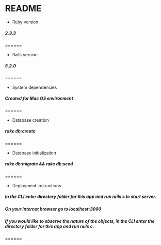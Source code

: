 # README

* Ruby version
##### 2.3.3
======

* Rails version
##### 5.2.0
======

* System dependencies
##### Created for Mac OS environment
======

* Database creation
##### rake db:create
======

* Database initialization
##### rake db:migrate && rake db:seed
======


* Deployment instructions
##### In the CLI enter directory folder for this app and run rails s to start server.
##### On your internet browser go to localhost:3000
##### If you would like to observe the nature of the objects, in the CLI enter the directory folder for this app and run rails c.
======